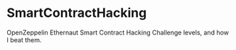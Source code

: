 # SmartContractHacking
OpenZeppelin Ethernaut Smart Contract Hacking Challenge levels, and how I beat them.
